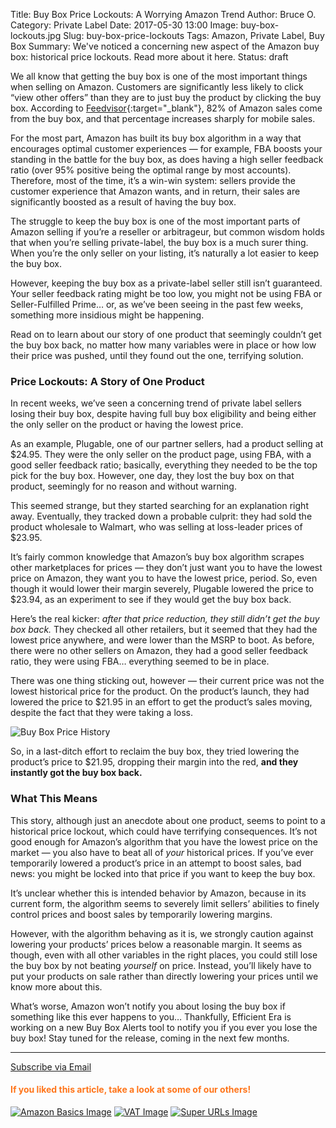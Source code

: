 Title: Buy Box Price Lockouts: A Worrying Amazon Trend
Author: Bruce O.
Category: Private Label
Date: 2017-05-30 13:00
Image: buy-box-lockouts.jpg
Slug: buy-box-price-lockouts
Tags: Amazon, Private Label, Buy Box
Summary: We've noticed a concerning new aspect of the Amazon buy box: historical price lockouts. Read more about it here.
Status: draft

We all know that getting the buy box is one of the most important things when selling on Amazon. Customers are significantly less likely to click “view other offers” than they are to just buy the product by clicking the buy box. According to [Feedvisor](https://feedvisor.com/){:target="_blank"}, 82% of Amazon sales come from the buy box, and that percentage increases sharply for mobile sales. 
 
For the most part, Amazon has built its buy box algorithm in a way that encourages optimal customer experiences — for example, FBA boosts your standing in the battle for the buy box, as does having a high seller feedback ratio (over 95% positive being the optimal range by most accounts). Therefore, most of the time, it’s a win-win system: sellers provide the customer experience that Amazon wants, and in return, their sales are significantly boosted as a result of having the buy box.
 
The struggle to keep the buy box is one of the most important parts of Amazon selling if you’re a reseller or arbitrageur, but common wisdom holds that when you’re selling private-label, the buy box is a much surer thing. When you’re the only seller on your listing, it’s naturally a lot easier to keep the buy box.
 
However, keeping the buy box as a private-label seller still isn’t guaranteed. Your seller feedback rating might be too low, you might not be using FBA or Seller-Fulfilled Prime… or, as we’ve been seeing in the past few weeks, something more insidious might be happening.
 
Read on to learn about our story of one product that seemingly couldn’t get the buy box back, no matter how many variables were in place or how low their price was pushed, until they found out the one, terrifying solution.
 
### Price Lockouts: A Story of One Product
 
In recent weeks, we’ve seen a concerning trend of private label sellers losing their buy box, despite having full buy box eligibility and being either the only seller on the product or having the lowest price.
 
As an example, Plugable, one of our partner sellers, had a product selling at $24.95. They were the only seller on the product page, using FBA, with a good seller feedback ratio; basically, everything they needed to be the top pick for the buy box. However, one day, they lost the buy box on that product, seemingly for no reason and without warning.
 
This seemed strange, but they started searching for an explanation right away. Eventually, they tracked down a probable culprit: they had sold the product wholesale to Walmart, who was selling at loss-leader prices of $23.95.
 
It’s fairly common knowledge that Amazon’s buy box algorithm scrapes other marketplaces for prices — they don’t just want you to have the lowest price on Amazon, they want you to have the lowest price, period. So, even though it would lower their margin severely, Plugable lowered the price to $23.94, as an experiment to see if they would get the buy box back.
 
Here’s the real kicker: *after that price reduction, they still didn’t get the buy box back.* They checked all other retailers, but it seemed that they had the lowest price anywhere, and were lower than the MSRP to boot. As before, there were no other sellers on Amazon, they had a good seller feedback ratio, they were using FBA… everything seemed to be in place.
 
There was one thing sticking out, however — their current price was not the lowest historical price for the product. On the product’s launch, they had lowered the price to $21.95 in an effort to get the product’s sales moving, despite the fact that they were taking a loss. 

![Buy Box Price History](/images/blog/2017/05/buybox-price-history.png)

So, in a last-ditch effort to reclaim the buy box, they tried lowering the product’s price to $21.95, dropping their margin into the red, **and they instantly got the buy box back.**
 
### What This Means
 
This story, although just an anecdote about one product, seems to point to a historical price lockout, which could have terrifying consequences. It’s not good enough for Amazon’s algorithm that you have the lowest price on the market — you also have to beat all of *your* historical prices. If you’ve ever temporarily lowered a product’s price in an attempt to boost sales, bad news: you might be locked into that price if you want to keep the buy box.
 
It’s unclear whether this is intended behavior by Amazon, because in its current form, the algorithm seems to severely limit sellers’ abilities to finely control prices and boost sales by temporarily lowering margins.
 
However, with the algorithm behaving as it is, we strongly caution against lowering your products’ prices below a reasonable margin. It seems as though, even with all other variables in the right places, you could still lose the buy box by not beating *yourself* on price. Instead, you’ll likely have to put your products on sale rather than directly lowering your prices until we know more about this.
 
What’s worse, Amazon won’t notify you about losing the buy box if something like this ever happens to you… Thankfully, Efficient Era is working on a new Buy Box Alerts tool to notify you if you ever you lose the buy box! Stay tuned for the release, coming in the next few months.

---

<!--Added this section from Leadboxes-->
<a class="btn btn-primary" href="https://efficientera.leadpages.co/leadbox/121f91a73f72a2%3A12c54680e746dc/5687539843203072/" target="_blank">Subscribe via Email</a><script data-leadbox="121f91a73f72a2:12c54680e746dc" data-url="https://efficientera.leadpages.co/leadbox/121f91a73f72a2%3A12c54680e746dc/5687539843203072/" data-config="%7B%7D" type="text/javascript" src="https://efficientera.leadpages.co/leadbox-1468522675.js"></script>

#### <font color="FF751A">If you liked this article, take a look at some of our others!</font>

<a href="https://efficientera.com/blog/2016/08/what-you-should-do-about-amazonbasics.html">![Amazon Basics Image](/images/blog/related/amazon-basics-general_small.jpg)</a>
<a href="https://efficientera.com/blog/2016/08/how-vat-works-a-guide-to-eu-taxes.html">![VAT Image](/images/blog/related/how-vat-works_small.jpg)</a>
<a href="https://efficientera.com/blog/2016/07/the-lowdown-on-super-urls.html">![Super URLs Image](/images/blog/related/super-urls_small.jpg)</a>

